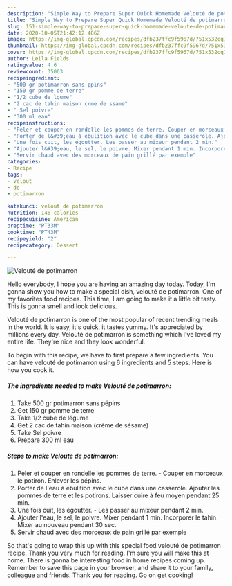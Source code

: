 ```yaml
---
description: "Simple Way to Prepare Super Quick Homemade Velouté de potimarron"
title: "Simple Way to Prepare Super Quick Homemade Velouté de potimarron"
slug: 151-simple-way-to-prepare-super-quick-homemade-veloute-de-potimarron
date: 2020-10-05T21:42:12.486Z
image: https://img-global.cpcdn.com/recipes/dfb237ffc9f5967d/751x532cq70/veloute-de-potimarron-photo-principale-de-la-recette.jpg
thumbnail: https://img-global.cpcdn.com/recipes/dfb237ffc9f5967d/751x532cq70/veloute-de-potimarron-photo-principale-de-la-recette.jpg
cover: https://img-global.cpcdn.com/recipes/dfb237ffc9f5967d/751x532cq70/veloute-de-potimarron-photo-principale-de-la-recette.jpg
author: Leila Fields
ratingvalue: 4.6
reviewcount: 35063
recipeingredient:
- "500 gr potimarron sans ppins"
- "150 gr pomme de terre"
- "1/2 cube de lgume"
- "2 cac de tahin maison crme de ssame"
- " Sel poivre"
- "300 ml eau"
recipeinstructions:
- "Peler et couper en rondelle les pommes de terre. Couper en morceaux le potiron. Enlever les pépins."
- "Porter de l&#39;eau à ébulition avec le cube dans une casserole. Ajouter les pommes de terre et les potirons. Laisser cuire à feu moyen pendant 25 min."
- "Une fois cuit, les égoutter. Les passer au mixeur pendant 2 min."
- "Ajouter l&#39;eau, le sel, le poivre. Mixer pendant 1 min. Incorporer le tahin. Mixer au nouveau pendant 30 sec."
- "Servir chaud avec des morceaux de pain grillé par exemple"
categories:
- Recipe
tags:
- velout
- de
- potimarron

katakunci: velout de potimarron 
nutrition: 146 calories
recipecuisine: American
preptime: "PT33M"
cooktime: "PT43M"
recipeyield: "2"
recipecategory: Dessert

---
```



![Velouté de potimarron](https://img-global.cpcdn.com/recipes/dfb237ffc9f5967d/751x532cq70/veloute-de-potimarron-photo-principale-de-la-recette.jpg)

Hello everybody, I hope you are having an amazing day today. Today, I'm gonna show you how to make a special dish, velouté de potimarron. One of my favorites food recipes. This time, I am going to make it a little bit tasty. This is gonna smell and look delicious.



Velouté de potimarron is one of the most popular of recent trending meals in the world. It is easy, it's quick, it tastes yummy. It's appreciated by millions every day. Velouté de potimarron is something which I've loved my entire life. They're nice and they look wonderful.


To begin with this recipe, we have to first prepare a few ingredients. You can have velouté de potimarron using 6 ingredients and 5 steps. Here is how you cook it.

<!--inarticleads1-->

##### The ingredients needed to make Velouté de potimarron:

1. Take 500 gr potimarron sans pépins
1. Get 150 gr pomme de terre
1. Take 1/2 cube de légume
1. Get 2 cac de tahin maison (crème de sésame)
1. Take  Sel poivre
1. Prepare 300 ml eau




<!--inarticleads2-->

##### Steps to make Velouté de potimarron:

1. Peler et couper en rondelle les pommes de terre. - Couper en morceaux le potiron. Enlever les pépins.
1. Porter de l&#39;eau à ébulition avec le cube dans une casserole. Ajouter les pommes de terre et les potirons. Laisser cuire à feu moyen pendant 25 min.
1. Une fois cuit, les égoutter. - Les passer au mixeur pendant 2 min.
1. Ajouter l&#39;eau, le sel, le poivre. Mixer pendant 1 min. Incorporer le tahin. Mixer au nouveau pendant 30 sec.
1. Servir chaud avec des morceaux de pain grillé par exemple




So that's going to wrap this up with this special food velouté de potimarron recipe. Thank you very much for reading. I'm sure you will make this at home. There is gonna be interesting food in home recipes coming up. Remember to save this page in your browser, and share it to your family, colleague and friends. Thank you for reading. Go on get cooking!
